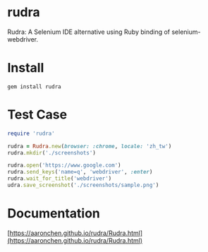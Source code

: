 # rudra

Rudra: A Selenium IDE alternative using Ruby binding of selenium-webdriver.

# Install

`gem install rudra`

# Test Case

```ruby
require 'rudra'

rudra = Rudra.new(browser: :chrome, locale: 'zh_tw')
rudra.mkdir('./screenshots')

rudra.open('https://www.google.com')
rudra.send_keys('name=q', 'webdriver', :enter)
rudra.wait_for_title('webdriver')
udra.save_screenshot('./screenshots/sample.png')
```

# Documentation

[https://aaronchen.github.io/rudra/Rudra.html](https://aaronchen.github.io/rudra/Rudra.html)
